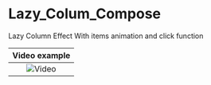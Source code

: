 # Lazy_Colum_Compose
Lazy Column Effect With items animation and click function


Video example |  
:-: |  
![Video](https://github.com/Murodhonov/Lazy_Colum_Compose/blob/master/app/src/main/res/raw/video.gif) |  
